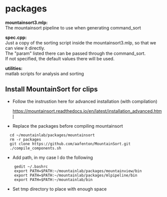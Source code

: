 # packages

**mountainsort3.mlp:**\
The mountainsort pipeline to use when generating command_sort

**spec.cpp:**\
Just a copy of the sorting script inside the mountainsort3.mlp, so that we can view it directly.\
The "param" listed there can be passed through the command_sort.\
If not specified, the default values there will be used.

**utilities:**\
matlab scripts for analysis and sorting


## Install MountainSort for clips

- Follow the instrustion here for advanced installation (with compilation)

  https://mountainsort.readthedocs.io/en/latest/installation_advanced.html
  
- Replace the packages before compiling mountainsort
```
  cd ~/mountainlab/packages/mountainsort
  rm -r packages
  git clone https://github.com/aafenton/MountainSort.git  
  ./compile_components.sh
```
- Add path, in my case I do the following
```
    gedit ~/.bashrc
    export PATH=$PATH:~/mountainlab/packages/mountainview/bin
    export PATH=$PATH:~/mountainlab/packages/mlpipeline/bin
    export PATH=$PATH:~/mountainlab/bin
```
- Set tmp directory to place with enough space
